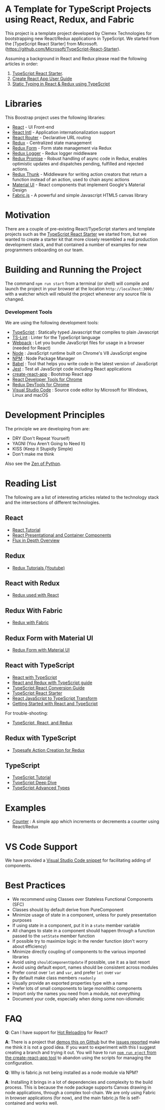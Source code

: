 # A Template for TypeScript Projects using React, Redux, and Fabric

This project is a template project developed by Clemex Technologies for bootstrapping new React/Redux applications in TypeScript. We started from the [TypeScript React Starter] from Microsoft. (https://github.com/Microsoft/TypeScript-React-Starter). 

Assuming a background in React and Redux please read the following articles in order:
1. [TypeScript React Starter](https://github.com/Microsoft/TypeScript-React-Starter). 
2. [Create React App User Guide](https://github.com/facebookincubator/create-react-app/blob/master/packages/react-scripts/template/README.md)
3. [Static Typing in React & Redux using TypeScript](https://github.com/piotrwitek/react-redux-typescript-guide)

# Libraries

This Boostrap project uses the following libraries: 

* [React](https://github.com/Clemex/typescript-react-template) - UI Front-end 
* [React Intl](https://github.com/yahoo/react-intl) - Application internationalization support 
* [React Router](https://github.com/ReactTraining/react-router) - Declarative URL routing 
* [Redux](https://redux.js.org/) - Centralized state management
* [Redux Form](https://redux-form.com/7.2.1/) - Form state management via Redux
* [Redux Logger](https://github.com/evgenyrodionov/redux-logger) - Redux logger middleware
* [Redux Promise](https://github.com/pburtchaell/redux-promise-middleware) - Robust handling of async code in Redux,  enables optimistic updates and dispatches pending, fulfilled and rejected actions. 
* [Redux Thunk](https://github.com/gaearon/redux-thunk) - Middleware for writing action creators that return a function instead of an action, used to chain async actions
* [Material UI](https://www.material-ui.com/) - React components that implement Google's Material Design
* [Fabric.js](https://www.fabricjs.com) - A powerful and simple Javascript HTML5 canvas library

# Motivation

There are a couple of pre-existing React/TypeScript starters and template projects such as the [TypeScript React Starter](https://github.com/Microsoft/TypeScript-React-Starter) we started from, but we wanted to create a starter kit that more closely resembled a real production development stack, and that contained a number of examples for new programmers onboarding on our team. 

# Building and Running the Project

The command `npm run start` from a terminal (or shell) will compile and launch the project in your browser at the location `http://localhost:3000/` with a watcher which will rebuild the project whenever any source file is changed. 

### Development Tools

We are using the following development tools:

* [TypeScript](https://www.typescriptlang.org/) : Statically typed Javascript that compiles to plain Javascript
* [TS-Lint](https://palantir.github.io/tslint/) : Linter for the TypeScript language
* [Webpack](https://webpack.js.org/) : Let you bundle JavaScript files for usage in a browser (needed for React)
* [Node](https://nodejs.org) : JavaScript runtime built on Chrome's V8 JavaScript engine
* [NPM](https://www.npmjs.com/) : Node Package Manager 
* [Babel](https://babeljs.io/) :  Tool that helps you write code in the latest version of JavaScript
* [Jest](https://facebook.github.io/jest/) : Test all JavaScript code including React applications
* [create-react-app](https://github.com/facebook/create-react-app) : Bootstrap React app
* [React Developer Tools for Chrome](https://chrome.google.com/webstore/detail/react-developer-tools/fmkadmapgofadopljbjfkapdkoienihi?hl=en)
* [Redux DevTools for Chrome](https://chrome.google.com/webstore/detail/redux-devtools/lmhkpmbekcpmknklioeibfkpmmfibljd?hl=en)
* [Visual Studio Code](https://code.visualstudio.com/) : Source code editor by Microsoft for Windows, Linux and macOS

# Development Principles

The principle we are developing from are:
* DRY (Don't Repeat Yourself)
* YAGNI (You Aren't Going to Need It)
* KISS (Keep it Stupidly Simple)
* Don't make me think

Also see the [Zen of Python](https://www.python.org/dev/peps/pep-0020/). 

# Reading List

The following are a list of interesting articles related to the technology stack and the intersections of different technologies.  

## React 

* [React Tutorial](https://reactjs.org/tutorial/tutorial.html)
* [React Presentational and Container Components](https://medium.com/@dan_abramov/smart-and-dumb-components-7ca2f9a7c7d0)
* [Flux in Depth Overview](http://facebook.github.io/flux/docs/in-depth-overview.html#content)

## Redux 

* [Redux Tutorials (Youtube)](https://www.youtube.com/watch?v=1w-oQ-i1XB8&list=PLoYCgNOIyGADILc3iUJzygCqC8Tt3bRXt)

## React with Redux

* [Redux used with React](http://www.mattgreer.org/articles/typescript-react-and-redux/)

## Redux With Fabric

* [Redux with Fabric](https://stackoverflow.com/questions/37742465/how-to-make-friends-fabric-js-and-redux?noredirect=1&lq=1)

## Redux Form with Material UI

* [Redux Form with Material UI](https://redux-form.com/6.7.0/examples/material-ui/)

## React with TypeScript

* [React with TypeScript](https://github.com/Mercateo/react-with-typescript)
* [React and Redux with TypeScript guide](https://github.com/piotrwitek/react-redux-typescript-guide)
* [TypeScript React Conversion Guide](https://github.com/Microsoft/TypeScript-React-Conversion-Guide)
* [TypeScript React Starter](https://github.com/Microsoft/TypeScript-React-Starter)
* [React JavaScript to TypeScript Transform](https://github.com/lyft/react-javascript-to-typescript-transform)
* [Getting Started with React and TypeScript](https://javascriptplayground.com/react-typescript/)

For trouble-shooting:

* [TypeScript, React, and Redux](http://www.mattgreer.org/articles/typescript-react-and-redux/)

## Redux with TypeScript

* [Typesafe Action Creation for Redux](https://github.com/piotrwitek/typesafe-actions)

## TypeScript

* [TypeScript Tutorial](https://www.typescriptlang.org/docs/tutorial.html)
* [TypeScript Deep Dive](https://basarat.gitbooks.io/typescript/content/docs/getting-started.html)
* [TypeScript Advanced Types](https://www.typescriptlang.org/docs/handbook/advanced-types.html)

# Examples

* [Counter](https://github.com/Leyka/learning-react/tree/master/react-redux) : A simple app which increments or decrements a counter using React/Redux

# VS Code Support

We have provided a [Visual Studio Code snippet](https://code.visualstudio.com/docs/editor/userdefinedsnippets) for facilitating adding of components. 

# Best Practices

* We recommend using Classes over Stateless Functional Components (SFC) 
* Classes should by default derive from PureComponent 
* Minimize usage of state in a component, unless for purely presentation purposes
* If using state in a component, put it in a `state` member variable
* All changes to state in a component should happen through a function passed to the `setState` member function
* If possible try to maximize logic in the render function (don't worry about efficiency)
* Minimize directly coupling of components to the various imported libraries 
* Avoid using `shouldComponentUpdate` if possible, use it as a last resort 
* Avoid using default export, names should be consistent across modules
* Prefer const over `let` and `var`, and prefer `let` over `var`
* By default make class members `readonly`
* Usually provide an exported properties type with a name
* Prefer lots of small components to large monolithic components
* Import only the names you need from a module, not everything
* Document your code, especially when doing some non-idiomatic

# FAQ

**Q**: Can I have support for [Hot Reloading](https://gaearon.github.io/react-hot-loader/) for React?

**A**: There is a project that [demos this on Github](https://github.com/Glavin001/react-hot-ts) but the [issues reported](https://github.com/Glavin001/react-hot-ts/issues) make me think it is not a good idea. If you want to experiment with this I suggest creating a branch and trying it out. You will have to run [`npm run eject` from the create-react-app tool](https://github.com/facebookincubator/create-react-app/blob/master/packages/react-scripts/template/README.md#npm-run-eject) to abandon using the scripts for managing the configuration. 

**Q**: Why is fabric.js not being installed as a node module via NPM?

**A**: Installing it brings in a lot of dependencies and complexity to the build process. This is because the node package supports Canvas drawing in node applications, through a complex tool-chain. We are only using Fabric in browser applications (for now), and the main fabric.js file is self-contained and works well. 
